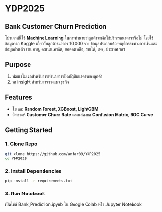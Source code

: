 # YDP2025
## Bank Customer Churn Prediction

โปรเจกต์นี้ใช้ **Machine Learning** ในการทำนายว่าลูกค้าจะเลิกใช้บริการธนาคารหรือไม่ โดยใช้ข้อมูลจาก Kaggle เกี่ยวกับลูกค้าธนาคาร 10,000 ราย ข้อมูลประกอบด้วยพฤติกรรมทางการเงินและข้อมูลส่วนตัว เช่น อายุ, คะแนนเครดิต, ยอดคงเหลือ, รายได้, เพศ, ประเทศ ฯลฯ

## Purpose
1. พัฒนาโมเดลสำหรับการทำนายการปิดบัญชีธนาคารของลูกค้า
2. หา insight สำหรับการวางแผนธุรกิจ

## Features
- โมเดล: **Random Forest, XGBoost, LightGBM**
- วิเคราะห์ **Customer Churn Rate** และแสดงผล **Confusion Matrix, ROC Curve**

## Getting Started
### 1. Clone Repo
```bash
git clone https://github.com/anfar09/YDP2025
cd YDP2025
```
### 2. Install Dependencies
```bash
pip install -r requirements.txt
```
### 3. Run Notebook
เปิดไฟล์ Bank_Prediction.ipynb ใน Google Colab หรือ Jupyter Notebook
